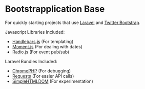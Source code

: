 Bootstrapplication Base
=======================

For quickly starting projects that use [Laravel](http://www.laravel.com) and [Twitter Bootstrap](http://twitter.github.com/bootstrap/).

Javascript Libraries Included:

 + [Handlebars.js](http://handlebarsjs.com/) (For templating)
 + [Moment.js](http://momentjs.com/) (For dealing with dates)
 + [Radio.js](http://radio.uxder.com/) (For event pub/sub)
 
Laravel Bundles Included:

 + [ChromePHP](http://www.chromephp.com/) (For debugging)
 + [Requests](http://bundles.laravel.com/bundle/requests) (For easier API calls)
 + [SimpleHTMLDOM](http://simplehtmldom.sourceforge.net/) (For experimentation)